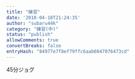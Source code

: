```yaml
---
title: "練習"
date: '2018-04-18T21:24:35'
author: "subaru44k"
category: "練習(中)"
status: "publish"
allowComments: true
convertBreaks: false
entryHash: "84977e7f8ef79ffc6aab0847076473cd"
---
```

45分ジョグ
